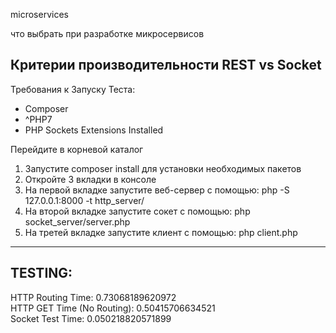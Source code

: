 microservices
 
 что выбрать при разработке микросервисов
 ## Критерии производительности REST vs Socket
 
Требования к Запуску Теста:<br>
- Composer<br>
- ^PHP7<br>
- PHP Sockets Extensions Installed<br>
 
Перейдите в корневой каталог<br>
1. Запустите composer install для установки необходимых пакетов
2. Откройте 3 вкладки в консоле
3. На первой вкладке запустите веб-сервер с помощью: php -S 127.0.0.1:8000 -t http_server/
4. На второй вкладке запустите сокет с помощью: php socket_server/server.php
6. На третей вкладке запустите клиент с помощью: php client.php

__________________________________________________________________________________
## TESTING:

HTTP Routing Time: 0.73068189620972 <br>
HTTP GET Time (No Routing): 0.50415706634521 <br>
Socket Test Time: 0.050218820571899 <br>
